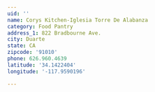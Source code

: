 ```yaml
---
uid: ''
name: Corys Kitchen-Iglesia Torre De Alabanza
category: Food Pantry
address_1: 822 Bradbourne Ave.
city: Duarte
state: CA
zipcode: '91010'
phone: 626.960.4639
latitude: '34.1422404'
longitude: '-117.9590196'

---
```

